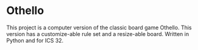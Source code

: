 # Othello
This project is a computer version of the classic board game Othello. This version has a customize-able rule set and a resize-able board.
Written in Python and for ICS 32.

